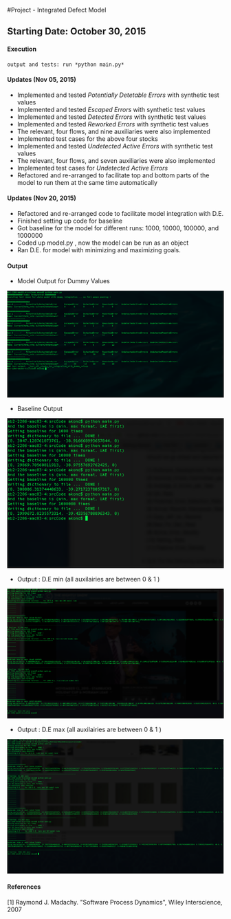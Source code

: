 #Project - Integrated Defect Model

## Starting Date: October 30, 2015

#### Execution 
    output and tests: run *python main.py* 


#### Updates (Nov 05, 2015)
 * Implemented and tested _Potentially Detetable Errors_ with synthetic test values 
 * Implemented and tested _Escaped Errors_ with synthetic test values 
 * Implemented and tested _Detected Errors_ with synthetic test values 
 * Implemented and tested _Reworked Errors_ with synthetic test values
 * The relevant, four flows, and nine auxiliaries were also implemented  
 * Implemented test cases for the above four stocks 
 * Implemented and tested _Undetected Active Errors_ with synthetic test values 
 * The relevant, four flows, and seven auxiliaries were also implemented  
 * Implemented test cases for _Undetected Active Errors_
 * Refactored and re-arranged to facilitate top and bottom parts of the model to
 run them at the same time automatically  
 
#### Updates (Nov 20, 2015)
 * Refactored and re-arranged code to facilitate model integration with D.E. 
 * Finished setting up code for baseline 
 * Got baseline for the model for different runs: 1000, 10000, 100000, and 1000000 
 * Coded up model.py , now the model can be run as an object  
 * Ran D.E. for model with minimizing and maximizing goals. 
   
#### Output
* Model Output for Dummy Values 

![output](output/update_nov_17.png?raw=true=100x80)

* Baseline Output 

![output](output/baseline_nov_17.png?raw=true=100x80)

* Output : D.E min (all auxilairies are between 0 & 1 )

![output](output/de_min.png?raw=true=100x80)

* Output : D.E max (all auxilairies are between 0 & 1 )

![output](output/de_max.png?raw=true=100x80)


#### References
[1] Raymond J. Madachy. "Software Process Dynamics",  Wiley Interscience, 2007	

